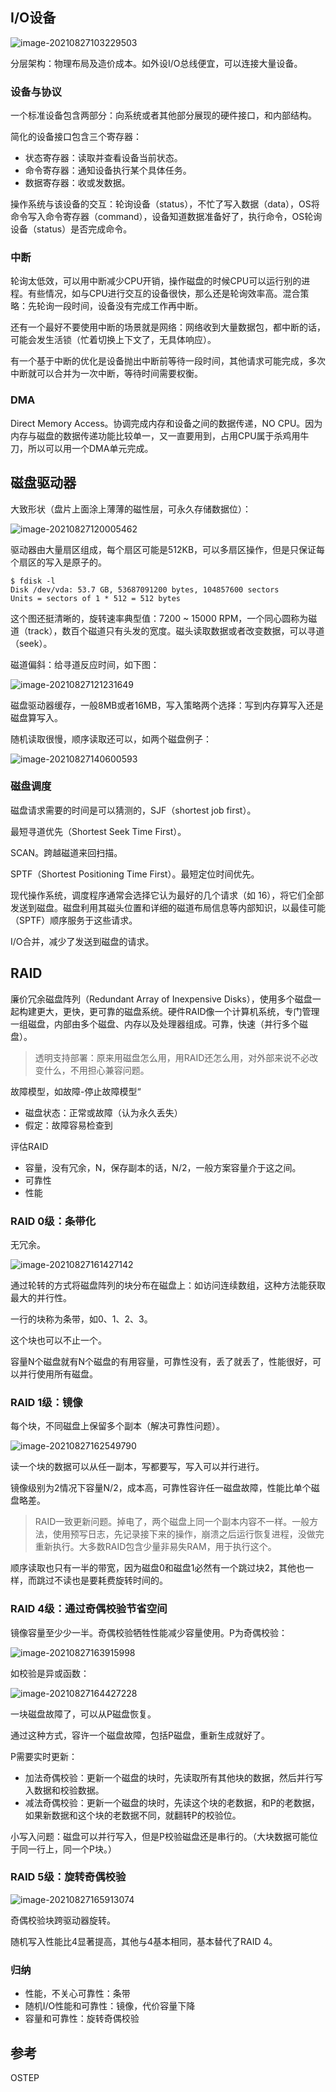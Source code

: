 <style type="text/css"> img{display:block;margin:0 auto;}</style>

## I/O设备



![image-20210827103229503](https://gitee.com/hqinglau/img/raw/master/img/20210827103229.png)

分层架构：物理布局及造价成本。如外设I/O总线便宜，可以连接大量设备。

### 设备与协议

一个标准设备包含两部分：向系统或者其他部分展现的硬件接口，和内部结构。

简化的设备接口包含三个寄存器：

- 状态寄存器：读取并查看设备当前状态。
- 命令寄存器：通知设备执行某个具体任务。
- 数据寄存器：收或发数据。

操作系统与该设备的交互：轮询设备（status），不忙了写入数据（data），OS将命令写入命令寄存器（command），设备知道数据准备好了，执行命令，OS轮询设备（status）是否完成命令。

### 中断

轮询太低效，可以用中断减少CPU开销，操作磁盘的时候CPU可以运行别的进程。有些情况，如与CPU进行交互的设备很快，那么还是轮询效率高。混合策略：先轮询一段时间，设备没有完成工作再中断。

还有一个最好不要使用中断的场景就是网络：网络收到大量数据包，都中断的话，可能会发生活锁（忙着切换上下文了，无具体响应）。

有一个基于中断的优化是设备抛出中断前等待一段时间，其他请求可能完成，多次中断就可以合并为一次中断，等待时间需要权衡。

### DMA

Direct Memory Access。协调完成内存和设备之间的数据传递，NO CPU。因为内存与磁盘的数据传递功能比较单一，又一直要用到，占用CPU属于杀鸡用牛刀，所以可以用一个DMA单元完成。

## 磁盘驱动器

大致形状（盘片上面涂上薄薄的磁性层，可永久存储数据位）：

![image-20210827120005462](https://gitee.com/hqinglau/img/raw/master/img/20210827120005.png)

驱动器由大量扇区组成，每个扇区可能是512KB，可以多扇区操作，但是只保证每个扇区的写入是原子的。

```shell
$ fdisk -l
Disk /dev/vda: 53.7 GB, 53687091200 bytes, 104857600 sectors
Units = sectors of 1 * 512 = 512 bytes
```

这个图还挺清晰的，旋转速率典型值：7200 ~ 15000 RPM，一个同心圆称为磁道（track），数百个磁道只有头发的宽度。磁头读取数据或者改变数据，可以寻道（seek）。

磁道偏斜：给寻道反应时间，如下图：

![image-20210827121231649](https://gitee.com/hqinglau/img/raw/master/img/20210827121231.png)

磁盘驱动器缓存，一般8MB或者16MB，写入策略两个选择：写到内存算写入还是磁盘算写入。

随机读取很慢，顺序读取还可以，如两个磁盘例子：

![image-20210827140600593](https://gitee.com/hqinglau/img/raw/master/img/20210827160633.png)

### 磁盘调度

磁盘请求需要的时间是可以猜测的，SJF（shortest job first）。

最短寻道优先（Shortest Seek Time First）。

SCAN。跨越磁道来回扫描。

SPTF（Shortest Positioning Time First）。最短定位时间优先。

现代操作系统，调度程序通常会选择它认为最好的几个请求（如 16），将它们全部发送到磁盘。磁盘利用其磁头位置和详细的磁道布局信息等内部知识，以最佳可能（SPTF）顺序服务于这些请求。  

I/O合并，减少了发送到磁盘的请求。

## RAID

廉价冗余磁盘阵列（Redundant Array of Inexpensive Disks），使用多个磁盘一起构建更大，更快，更可靠的磁盘系统。硬件RAID像一个计算机系统，专门管理一组磁盘，内部由多个磁盘、内存以及处理器组成。可靠，快速（并行多个磁盘）。

> 透明支持部署：原来用磁盘怎么用，用RAID还怎么用，对外部来说不必改变什么，不用担心兼容问题。

故障模型，如故障-停止故障模型“

- 磁盘状态：正常或故障（认为永久丢失）
- 假定：故障容易检查到

评估RAID

- 容量，没有冗余，N，保存副本的话，N/2，一般方案容量介于这之间。
- 可靠性
- 性能

### RAID 0级：条带化

无冗余。

![image-20210827161427142](https://gitee.com/hqinglau/img/raw/master/img/20210827161427.png)

通过轮转的方式将磁盘阵列的块分布在磁盘上：如访问连续数组，这种方法能获取最大的并行性。

一行的块称为条带，如0、1、2、3。

这个块也可以不止一个。

容量N个磁盘就有N个磁盘的有用容量，可靠性没有，丢了就丢了，性能很好，可以并行使用所有磁盘。

### RAID 1级：镜像

每个块，不同磁盘上保留多个副本（解决可靠性问题）。

![image-20210827162549790](https://gitee.com/hqinglau/img/raw/master/img/20210827162549.png)

读一个块的数据可以从任一副本，写都要写，写入可以并行进行。

镜像级别为2情况下容量N/2，成本高，可靠性容许任一磁盘故障，性能比单个磁盘略差。

> RAID一致更新问题。掉电了，两个磁盘上同一个副本内容不一样。一般方法，使用预写日志，先记录接下来的操作，崩溃之后运行恢复进程，没做完重新执行。大多数RAID包含少量非易失RAM，用于执行这个。

顺序读取也只有一半的带宽，因为磁盘0和磁盘1必然有一个跳过块2，其他也一样，而跳过不读也是要耗费旋转时间的。

### RAID 4级：通过奇偶校验节省空间

镜像容量至少少一半。奇偶校验牺牲性能减少容量使用。P为奇偶校验：

![image-20210827163915998](https://gitee.com/hqinglau/img/raw/master/img/20210827163916.png)

如校验是异或函数：

![image-20210827164427228](https://gitee.com/hqinglau/img/raw/master/img/20210827164427.png)

一块磁盘故障了，可以从P磁盘恢复。

通过这种方式，容许一个磁盘故障，包括P磁盘，重新生成就好了。

P需要实时更新：

- 加法奇偶校验：更新一个磁盘的块时，先读取所有其他块的数据，然后并行写入数据和校验数据。
- 减法奇偶校验：更新一个磁盘的块时，先读这个块的老数据，和P的老数据，如果新数据和这个块的老数据不同，就翻转P的校验位。

小写入问题：磁盘可以并行写入，但是P校验磁盘还是串行的。（大块数据可能位于同一行上，同一个P块。）

### RAID 5级：旋转奇偶校验

![image-20210827165913074](https://gitee.com/hqinglau/img/raw/master/img/20210827165913.png)

奇偶校验块跨驱动器旋转。

随机写入性能比4显著提高，其他与4基本相同，基本替代了RAID 4。

### 归纳

- 性能，不关心可靠性：条带
- 随机I/O性能和可靠性：镜像，代价容量下降
- 容量和可靠性：旋转奇偶校验



## 参考

OSTEP